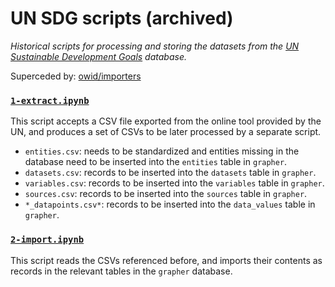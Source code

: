 # UN SDG scripts (archived)

_Historical scripts for processing and storing the datasets from the [UN Sustainable Development Goals](https://unstats.un.org/sdgs/indicators/database) database._

Superceded by: [owid/importers](https://github.com/owid/importers)


### [`1-extract.ipynb`](./1-extract.ipynb)

This script accepts a CSV file exported from the online tool provided by the UN, and produces a set of CSVs to be later processed by a separate script.

  - `entities.csv`: needs to be standardized and entities missing in the database need to be inserted into the `entities` table in `grapher`.
  - `datasets.csv`: records to be inserted into the `datasets` table in `grapher`.
  - `variables.csv`: records to be inserted into the `variables` table in `grapher`.
  - `sources.csv`: records to be inserted into the `sources` table in `grapher`.
  - `*_datapoints.csv*`: records to be inserted into the `data_values` table in `grapher`.

### [`2-import.ipynb`](./2-import.ipynb)

This script reads the CSVs referenced before, and imports their contents as records in the relevant tables in the `grapher` database.
